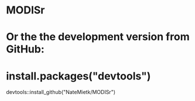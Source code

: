 # MODISr

# Or the the development version from GitHub:
# install.packages("devtools")
devtools::install_github("NateMietk/MODISr")
